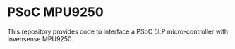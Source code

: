 # PSoC MPU9250
This repository provides code to interface a PSoC 5LP micro-controller with Invensense MPU9250.